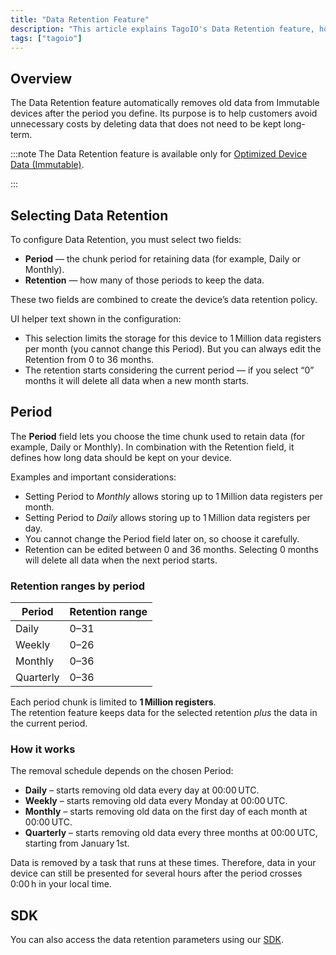 ```yaml
---
title: "Data Retention Feature"
description: "This article explains TagoIO's Data Retention feature, how to configure its Period and Retention fields, and important limits and behaviors to consider when using Immutable (optimized) device data."
tags: ["tagoio"]
---
```

## Overview

The Data Retention feature automatically removes old data from Immutable devices after the period you define. Its purpose is to help customers avoid unnecessary costs by deleting data that does not need to be kept long-term.

:::note
The Data Retention feature is available only for [Optimized Device Data (Immutable)](/docs/tagoio/devices/).

:::

## Selecting Data Retention

To configure Data Retention, you must select two fields:
- **Period** — the chunk period for retaining data (for example, Daily or Monthly).
- **Retention** — how many of those periods to keep the data.

These two fields are combined to create the device’s data retention policy.

<!-- Image placeholder removed for build -->

UI helper text shown in the configuration:
- This selection limits the storage for this device to 1 Million data registers per month (you cannot change this Period). But you can always edit the Retention from 0 to 36 months.
- The retention starts considering the current period — if you select “0” months it will delete all data when a new month starts.

## Period

The **Period** field lets you choose the time chunk used to retain data (for example, Daily or Monthly). In combination with the Retention field, it defines how long data should be kept on your device.

Examples and important considerations:
- Setting Period to *Monthly* allows storing up to 1 Million data registers per month.
- Setting Period to *Daily* allows storing up to 1 Million data registers per day.
- You cannot change the Period field later on, so choose it carefully.
- Retention can be edited between 0 and 36 months. Selecting 0 months will delete all data when the next period starts.

### Retention ranges by period

| Period     | Retention range |
|------------|-----------------|
| Daily      | 0–31            |
| Weekly     | 0–26            |
| Monthly    | 0–36            |
| Quarterly  | 0–36            |

Each period chunk is limited to **1 Million registers**.  
The retention feature keeps data for the selected retention *plus* the data in the current period.

### How it works

The removal schedule depends on the chosen Period:

- **Daily** – starts removing old data every day at 00:00 UTC.
- **Weekly** – starts removing old data every Monday at 00:00 UTC.
- **Monthly** – starts removing old data on the first day of each month at 00:00 UTC.
- **Quarterly** – starts removing old data every three months at 00:00 UTC, starting from January 1st.

Data is removed by a task that runs at these times. Therefore, data in your device can still be presented for several hours after the period crosses 0:00 h in your local time.

## SDK

You can also access the data retention parameters using our [SDK](https:/js.sdk.tago.io/classes/_internal_.Devices.html#create).
